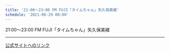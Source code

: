 ```yaml
---
title: '21:00～23:00 FM FUJI「タイムちゃん」矢久保美緒'
schedule: '2021-06-29 00:00'
---
```


<div id="detailBody"> <p>  21:00～23:00 FM FUJI「タイムちゃん」矢久保美緒 </p></div>

---
[公式サイトへのリンク]('http://www.nogizaka46.com/schedule/2021/06/060642.php?member=mio-yakubo&category=&monthly=202106')